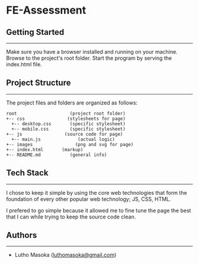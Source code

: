 # FE-Assessment

## Getting Started
---
Make sure you have a browser installed and running on your machine.  
Browse to the project's root folder. Start the program by serving the index.html file.

## Project Structure
---
The project files and folders are organized as follows:
```
root                    (project root folder)
+-- css                (stylesheets for page)
  +-- desktop.css       (specific stylesheet)
  +-- mobile.css        (specific stylesheet)
+-- js                (source code for page)
  +-- main.js              (actual logic)
+-- images                (png and svg for page)  
+-- index.html       (markup)
+-- README.md           (general info)

```
## Tech Stack
---
I chose to keep it simple by using the core web technologies that form the foundation of every other
popular web technology; JS, CSS, HTML.

I prefered to go simple because it allowed me to fine tune the page the best that I can while trying to
keep the source code clean.

## Authors
---
* Lutho Masoka (luthomasoka@gmail.com)